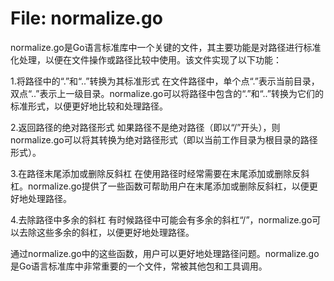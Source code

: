 # File: normalize.go

normalize.go是Go语言标准库中一个关键的文件，其主要功能是对路径进行标准化处理，以便在文件操作或路径比较中使用。该文件实现了以下功能：

1.将路径中的“.”和“..”转换为其标准形式
在文件路径中，单个点“.”表示当前目录，双点“..”表示上一级目录。normalize.go可以将路径中包含的“.”和“..”转换为它们的标准形式，以便更好地比较和处理路径。

2.返回路径的绝对路径形式
如果路径不是绝对路径（即以“/”开头），则normalize.go可以将其转换为绝对路径形式（即以当前工作目录为根目录的路径形式）。

3.在路径末尾添加或删除反斜杠
在使用路径时经常需要在末尾添加或删除反斜杠。normalize.go提供了一些函数可帮助用户在末尾添加或删除反斜杠，以便更好地处理路径。

4.去除路径中多余的斜杠
有时候路径中可能会有多余的斜杠“/”，normalize.go可以去除这些多余的斜杠，以便更好地处理路径。

通过normalize.go中的这些函数，用户可以更好地处理路径问题。normalize.go是Go语言标准库中非常重要的一个文件，常被其他包和工具调用。

